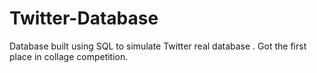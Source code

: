 # Twitter-Database
Database built using SQL to simulate Twitter real database . Got the first place in collage competition.
